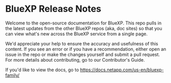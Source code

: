 # BlueXP Release Notes

Welcome to the open-source documentation for BlueXP. This repo pulls in the latest updates from the other BlueXP repos (aka, doc sites) so that you can view what's new across the BlueXP service from a single page. 

We'd appreciate your help to ensure the accuracy and usefulness of this content. If you see an error or if you have a recommendation, either open an issue in the repo or make the changes yourself and submit a pull request. For more details about contributing, go to our Contributor's Guide.

If you'd like to view the docs, go to https://docs.netapp.com/us-en/bluexp-family/